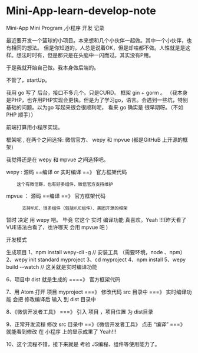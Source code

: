 # Mini-App-learn-develop-note
Mini-App  Mini Program ,小程序 开发 记录


最近要开发一个篮球的小项目。本来想和几个小伙伴一起做。其中一个小伙伴，也有相同的想法。
但是你知道的，人总是说着OK，但是却啥都不做。人性就是是这样。想法时时有，但是那只是在头脑中一闪而过。其实没有P用。

于是我就开始自己做。我本身做后端的。

不管了，startUp。

我用 go 写了 后台，接口不多几个。只是CURD。 框架 gin +  gorm 。
（我本身是PHP，也许用PHP实现会更快。但是为了学习go，语言。会遇到一些坑，特别基础的问题。以为go 写起来很会很顺利呢， 看来 go 确实是 很早期呀。（不如PHP 顺手））

前端打算用小程序实现。

框架呢 , 在两个之间选择:  微信官方、 wepy  和  mpvue (都是GitHuB 上开源的框架)

我觉得还是在  wepy  和  mpvue  之间选择吧。

wepy   :   源码   ==编译 or 实时编译  ==》 官方框架代码

        这个有微信群，也有好多组件，微信官方支持维护
        
 mpvue ：  源码   ==编译 ==》 官方框架代码
 
          支持VUE、很多组件（包括VUE组件）、美团开源的框架
          
暂时 决定 用 wepy  吧。 毕竟 它这个 实时  编译功能 真喜欢。Yeah !!!(昨天看了VUE语法白看了，也许哪天 会用 mpvue 吧 )

开发模式

生成项目
1、npm install wepy-cli -g   // 安装工具  （需要环境，node 、npm）
2、wepy init standard myproject
3、cd myproject
4、npm install
5、wepy build --watch   // 这关就是实时编译功能

6、项目中 dist  就是生成的 ====》 官方框架代码

7、用 Atom  打开 项目 myproject  ===》 修改代码   src 目录中  ===》 实时编译功能 会把 修改编译后 输入 到 dist 目录中

8、《微信开发者工具》   ===》 引入  项目  ，项目位置 为  dist目录

9、正常开发流程
   修改  src 目录中  ==》《微信开发者工具》  点击  “编译”   ===》 就能看到修改  在 小程序 上的显示成果了 Yeah!!!
   
10、这个流程不错，接下来就是  考验  JS编程、组件等使用能力了。








      
